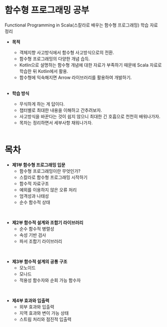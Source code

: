 # 함수형 프로그래밍 공부
Functional Programming in Scala(스칼라로 배우는 함수형 프로그래밍) 학습 자료 정리

  * **목적**
    * 객체지향 사고방식에서 함수형 사고방식으로의 전환.
    * 함수형 프로그래밍의 다양한 개념 습득.
    * Kotlin으로 설명하는 함수형 개념에 대한 자료가 부족하기 때문에 Scala 자료로 학습한 뒤 Kotlin에서 활용.
    * 함수형에 익숙해지면 Arrow 라이브러리를 활용하여 개발하기.
    <br>
    
  * **학습 방식**
    * 무식하게 하는 게 답이다.
    * 챕터별로 최대한 내용을 이해하고 간추려보자.
    * 사고방식을 바꾼다는 것이 쉽지 않으니 최대한 긴 호흡으로 천천히 배워나가자.
    * 목차는 정리하면서 세부사항 채워나가자.
    <br>
    
# 목차
  * **제1부 함수형 프로그래밍 입문**
    * 함수형 프로그래밍이란 무엇인가?
    * 스칼라로 함수형 프로그래밍 시작하기
    * 함수적 자료구조
    * 예외를 이용하지 않은 오류 처리
    * 엄격성과 나태성
    * 순수 함수적 상태
  <br>
    
  * **제2부 함수적 설계와 조합기 라이브러리**
    * 순수 함수적 병렬성
    * 속성 기반 검사
    * 파서 조합기 라이브러리
  <br>
  
  * **제3부 함수적 설계의 공통 구조**
    * 모노이드
    * 모나드
    * 적용성 함수자와 순회 가능 함수자
  <br>
  
  * **제4부 효과와 입출력**
    * 외부 효과와 입출력
    * 지역 효과와 변이 가능 상태
    * 스트림 처리와 점진적 입출력
